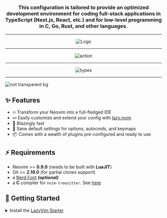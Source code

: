<div align="center">
  <h3>This configuration is tailored to provide an optimized development environment for coding full-stack applications in TypeScript (Next.js, React, etc.) and for low-level programming in C, Go, Rust, and other languages.
  </h3>    
</div>

  <hr>

<div align="center"><p>
  <img alt="Logo" src="https://github.com/Aleesssino/AleesssinoVim/assets/97041873/8badc080-c510-4104-bb12-3701a44a6655" />
</div>

  <hr>

<div align="center">
  <img alt="action" src="https://github.com/Aleesssino/AleesssinoVim/assets/97041873/312a8223-1deb-463a-a8d8-610039a8d04e" />
</div>

  <hr>

<div align="center"> 
  <img alt="types" src="https://github.com/Aleesssino/AleesssinoVim/assets/97041873/82c08cda-eeb8-4c01-be80-7abcf1e4307c" />
</div>

  <hr>

<div align> 
  <img alt="not transparent bg" src="https://github.com/Aleesssino/AleesssinoVim/assets/97041873/492b2656-4b14-4641-8096-7bf2f641ae50"/>
</div>


## ✨ Features

- 🔥 Transform your Neovim into a full-fledged IDE
- 💤 Easily customize and extend your config with [lazy.nvim](https://github.com/folke/lazy.nvim)
- 🚀 Blazingly fast
- 🧹 Sane default settings for options, autocmds, and keymaps
- 📦 Comes with a wealth of plugins pre-configured and ready to use

## ⚡️ Requirements

- Neovim >= **0.9.0** (needs to be built with **LuaJIT**)
- Git >= **2.19.0** (for partial clones support)
- a [Nerd Font](https://www.nerdfonts.com/) **_(optional)_**
- a **C** compiler for `nvim-treesitter`. See [here](https://github.com/nvim-treesitter/nvim-treesitter#requirements)

## 🚀 Getting Started


<details><summary>Install the <a href="https://github.com/LazyVim/starter">LazyVim Starter</a></summary>

- Make a backup of your current Neovim files:

  ```sh
  mv ~/.config/nvim ~/.config/nvim.bak
  mv ~/.local/share/nvim ~/.local/share/nvim.bak
  ```

- Clone the starter

  ```sh
  git clone https://github.com/LazyVim/starter ~/.config/nvim
  ```

- Remove the `.git` folder, so you can add it to your own repo later

  ```sh
  rm -rf ~/.config/nvim/.git
  ```

- Start Neovim!

  ```sh
  nvim
  ```

  Refer to the comments in the files on how to customize **LazyVim**.

</details>
